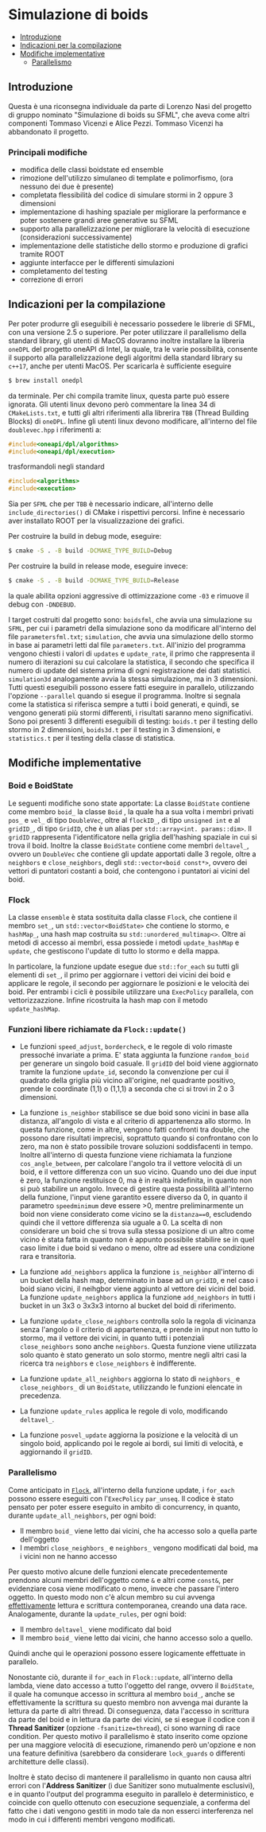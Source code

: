 # Simulazione di boids

- [Introduzione](#introduzione)
- [Indicazioni per la compilazione](#indicazioni-per-la-compilazione)
- [Modifiche implementative](#Modifiche-implementative)
  - [Parallelismo](#Parallelismo)
## Introduzione
Questa è una riconsegna individuale da parte di Lorenzo Nasi del progetto di gruppo nominato "Simulazione di boids su SFML", che aveva come altri componenti Tommaso Vicenzi e Alice Pezzi. Tommaso Vicenzi ha abbandonato il progetto.

### Principali modifiche 
- modifica delle classi boidstate ed ensemble
- rimozione dell'utilizzo simulaneo di template e polimorfismo, (ora nessuno dei due è presente)
- completata flessibilità del codice di simulare stormi in 2 oppure 3 dimensioni
- implementazione di hashing spaziale per migliorare la performance e poter sostenere grandi aree generative su SFML
- supporto alla parallelizzazione per migliorare la velocità di esecuzione (considerazioni successivamente)
- implementazione delle statistiche dello stormo e produzione di grafici tramite ROOT
- aggiunte interfacce per le differenti simulazioni
- completamento del testing
- correzione di errori

## Indicazioni per la compilazione

Per poter produrre gli eseguibili è necessario possedere le librerie di SFML, con una versione 2.5 o superiore.
Per poter utilizzare il parallelismo della standard library, gli utenti di MacOS dovranno inoltre installare la libreria `oneDPL` del progetto oneAPI di Intel, la quale, tra le varie possibilità, consente il supporto alla parallelizzazione degli algoritmi della standard library su `c++17`, anche per utenti MacOS. Per scaricarla è sufficiente eseguire 
```bash
$ brew install onedpl
```
da terminale. Per chi compila tramite linux, questa parte può essere ignorata. Gli utenti linux devono però commentare la linea 34 di `CMakeLists.txt`, e tutti gli altri riferimenti alla librerira `TBB` (Thread Building Blocks) di `oneDPL`. Infine gli utenti linux devono modificare, all'interno del file `doublevec.hpp` i riferimenti a:
```c++
#include<oneapi/dpl/algorithms>
#include<oneapi/dpl/execution>
```
trasformandoli negli standard
```c++
#include<algorithms>
#include<execution>
```
Sia per `SFML` che per `TBB` è necessario indicare, all'interno delle `include_directories()` di CMake i rispettivi percorsi.
Infine è necessario aver installato ROOT per la visualizzazione dei grafici.

Per costruire la build in debug mode, eseguire:
```bash
$ cmake -S . -B build -DCMAKE_TYPE_BUILD=Debug
```
Per costruire la build in release mode, eseguire invece:
```bash
$ cmake -S . -B build -DCMAKE_TYPE_BUILD=Release
```
la quale abilita opzioni aggressive di ottimizzazione come `-03` e rimuove il debug con `-DNDEBUD`.

I target costruiti dal progetto sono: `boidsfml`, che avvia una simulazione su `SFML`, per cui i parametri della simulazione sono da modificare all'interno del file `parametersfml.txt`; `simulation`, che avvia una simulazione dello stormo in base ai parametri letti dal file `parameters.txt`. All'inizio del programma vengono chiesti i valori di `updates` e `update_rate`, il primo che rappresenta il numero di iterazioni su cui calcolare la statistica, il secondo che specifica il numero di update del sistema prima di ogni registrazione dei dati statistici. `simulation3d` analogamente avvia la stessa simulazione, ma in 3 dimensioni. Tutti questi eseguibili possono essere fatti eseguire in parallelo, utilizzando l'opzione `--parallel` quando si esegue il programma. Inoltre si segnala come la statistica si riferisca sempre a tutti i boid generati, e quindi, se vengono generati più stormi differenti, i risultati saranno meno significativi.
Sono poi presenti 3 differenti eseguibili di testing: `boids.t` per il testing dello stormo in 2 dimensioni, `boids3d.t` per il testing in 3 dimensioni, e `statistics.t` per il testing della classe di statistica.

## Modifiche implementative

### Boid e BoidState

Le seguenti modifiche sono state apportate:
La classe `BoidState` contiene come membro `boid_` la classe `Boid` , la quale ha a sua volta i membri privati `pos_` e `vel_` di tipo `DoubleVec`, oltre al `flockID_`, di tipo `unsigned int` e al `gridID_`, di tipo `GridID`, che è un alias per `std::array<int. params::dim>`. Il `gridID` rappresenta l'identificatore nella griglia dell'hashing spaziale in cui si trova il boid.
Inoltre la classe `BoidState` contiene come membri `deltavel_`, ovvero un `DoubleVec` che contiene gli update apportati dalle 3 regole, oltre a `neighbors` e `close_neighbors`, degli `std::vector<boid const*>`, ovvero dei vettori di puntatori costanti a boid, che contengono i puntatori ai vicini del boid.

### Flock

La classe `ensemble` è stata sostituita dalla classe `Flock`, che contiene il membro `set_`, un `std::vector<BoidState>` che contiene lo stormo, e `hashMap_`, una hash map costruita su `std::unordered_multimap<>`. Oltre ai metodi di accesso ai membri, essa possiede i metodi `update_hashMap` e `update`, che gestiscono l'update di tutto lo stormo e della mappa.

In particolare, la funzione update esegue due `std::for_each` su tutti gli elementi di `set_`, il primo per aggiornare i vettori dei vicini dei boid e applicare le regole, il secondo per aggiornare le posizioni e le velocità dei boid. Per entrambi i cicli è possibile utilizzare una `ExecPolicy` parallela, con vettorizzazzione. Infine ricostruita la hash map con il metodo `update_hashMap`.
### Funzioni libere richiamate da `Flock::update()`

- Le funzioni `speed_adjust`, `bordercheck`, e le regole di volo rimaste pressoché invariate a prima. E' stata aggiunta la funzione `random_boid` per generare un singolo boid casuale. Il `gridID` del boid viene aggiornato tramite la funzione `update_id`, secondo la convenzione per cui il quadrato della griglia più vicino all'origine, nel quadrante positivo, prende le coordinate (1,1) o (1,1,1) a seconda che ci si trovi in 2 o 3 dimensioni.

- La funzione `is_neighbor` stabilisce se due boid sono vicini in base alla distanza, all'angolo di vista e al criterio di appartenenza allo stormo. In questa funzione, come in altre, vengono fatti confronti tra double, che possono dare risultati imprecisi, soprattuto quando si confrontano con lo zero, ma non è stato possibile trovare soluzioni soddisfacenti in tempo. Inoltre all'interno di questa funzione viene richiamata la funzione `cos_angle_between`, per calcolare l'angolo tra il vettore velocità di un boid, e il vettore differenza con un suo vicino. Quando uno dei due input è zero, la funzione restituisce 0, ma è in realtà indefinita, in quanto non si può stabilire un angolo. Invece di gestire questa possibilità all'interno della funzione, l'input viene garantito essere diverso da 0, in quanto il parametro `speedminimum` deve essere >0, mentre preliminarmente un boid non viene considerato come vicino se la `distanza==0`, escludendo quindi che il vettore differenza sia uguale a 0. La scelta di non considerare un boid che si trova sulla stessa posizione di un altro come vicino è stata fatta in quanto non è appunto possibile stabilire se in quel caso limite i due boid si vedano o meno, oltre ad essere una condizione rara e transitoria.

- La funzione `add_neighbors` applica la funzione `is_neighbor` all'interno di un bucket della hash map, determinato in base ad un `gridID`, e nel caso i boid siano vicini, il neihgbor viene aggiunto al vettore dei vicini del boid. La funzione `update_neighbors` applica la funzione `add_neighbors` in tutti i bucket in un 3x3 o 3x3x3 intorno al bucket del boid di riferimento.
- La funzione `update_close_neighbors` controlla solo la regola di vicinanza senza l'angolo o il criterio di appartenenza, e prende in input non tutto lo stormo, ma il vettore dei vicini, in quanto tutti i potenziali `close_neighbors` sono anche `neighbors`. Questa funzione viene utilizzata solo quanto è stato generato un solo stormo, mentre negli altri casi la ricerca tra `neighbors` e `close_neighbors` è indifferente. 
- La funzione `update_all_neighbors` aggiorna lo stato di `neighbors_` e `close_neighbors_` di un `BoidState`, utilizzando le funzioni elencate in precedenza.
- La funzione `update_rules` applica le regole di volo, modificando `deltavel_`. 
- La funzione `posvel_update` aggiorna la posizione e la velocità di un singolo boid, applicando poi le regole ai bordi, sui limiti di velocità, e aggiornando il `gridID`.

### Parallelismo
Come anticipato in [`Flock`](###Flock), all'interno della funzione update, i `for_each` possono essere eseguiti con l'`ExecPolicy` `par_unseq`. Il codice è stato pensato per poter essere eseguito in ambito di concurrency, in quanto, durante `update_all_neighbors`, per ogni boid:
- Il membro `boid_` viene letto dai vicini, che ha accesso solo a quella parte dell'oggetto
- I membri `close_neighbors_` e `neighbors_` vengono modificati dal boid, ma i vicini non ne hanno accesso

Per questo motivo alcune delle funzioni elencate precedentemente prendono alcuni membri dell'oggetto come `&` e altri come `const&`, per evidenziare cosa viene modificato o meno, invece che passare l'intero oggetto.
In questo modo non c'è alcun membro su cui avvenga <ins>effettivamente</ins> lettura e scrittura contemporanea, creando una data race. Analogamente, durante la `update_rules`, per ogni boid:
- Il membro `deltavel_` viene modificato dal boid
- Il membro `boid_` viene letto dai vicini, che hanno accesso solo a quello.

Quindi anche qui le operazioni possono essere logicamente effettuate in parallelo.

Nonostante ciò, durante il `for_each` in `Flock::update`, all'interno della lambda, viene dato accesso a tutto l'oggetto del range, ovvero il `BoidState`, il quale ha comunque accesso in scrittura al membro `boid_`, anche se effettivamente la scrittura su questo membro non avvenga mai durante la lettura da parte di altri thread. Di conseguenza, data l'accesso in scrittura da parte del boid e in lettura da parte dei vicini, se si esegue il codice con il __Thread Sanitizer__ (opzione `-fsanitize=thread`), ci sono warning di race condition. Per questo motivo il parallelismo è stato inserito come opzione per una maggiore velocità di esecuzione, rimanendo però un'opzione e non una feature definitiva (sarebbero da considerare `lock_guards` o differenti architetture delle classi).

Inoltre è stato deciso di mantenere il parallelismo in quanto non causa altri errori con l'__Address Sanitizer__ (i due Sanitizer sono mutualmente esclusivi), e in quanto l'output del programma eseguito in parallelo è deterministico, e coincide con quello ottenuto con esecuzione sequenziale, a conferma del fatto che i dati vengono gestiti in modo tale da non esserci interferenza nel modo in cui i differenti membri vengono modificati.
